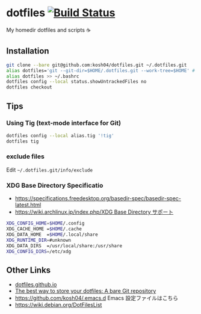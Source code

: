 # dotfiles [![Build Status](https://travis-ci.com/kosh04/dotfiles.svg?token=dfMzF3xay83G8zNxrhrj&branch=master)](https://travis-ci.com/kosh04/dotfiles)

My homedir dotfiles and scripts ☕

## Installation

```sh
git clone --bare git@github.com:kosh04/dotfiles.git ~/.dotfiles.git
alias dotfiles='git --git-dir=$HOME/.dotfiles.git --work-tree=$HOME' # or using bin/dotfiles
alias dotfiles >> ~/.bashrc
dotfiles config --local status.showUntrackedFiles no
dotfiles checkout
```

## Tips

### Using Tig (text-mode interface for Git)

```sh
dotfiles config --local alias.tig '!tig'
dotfiles tig
```

### exclude files

Edit `~/.dotfiles.git/info/exclude`

### XDG Base Directory Specificatio

- https://specifications.freedesktop.org/basedir-spec/basedir-spec-latest.html
- [https://wiki.archlinux.jp/index.php/XDG Base Directory サポート](https://wiki.archlinux.jp/index.php/XDG_Base_Directory_%E3%82%B5%E3%83%9D%E3%83%BC%E3%83%88)

```sh
XDG_CONFIG_HOME=$HOME/.config
XDG_CACHE_HOME =$HOME/.cache
XDG_DATA_HOME  =$HOME/.local/share
XDG_RUNTIME_DIR=#unknown
XDG_DATA_DIRS  =/usr/local/share:/usr/share
XDG_CONFIG_DIRS=/etc/xdg
```

## Other Links

- [dotfiles.github.io](https://dotfiles.github.io/)
- [The best way to store your dotfiles: A bare Git repository](https://ja.atlassian.com/git/tutorials/dotfiles)
- https://github.com/kosh04/.emacs.d Emacs 設定ファイルはこちら
- https://wiki.debian.org/DotFilesList
